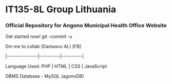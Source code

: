 # IT135-8L Group Lithuania #
### Official Repository for Angono Municipal Health Office Website ###

Get started now! git -commit -u

Dm me to collab (Damasco AL) [FB]

|---------------|----------|----------|

Language Used: PHP | HTML | CSS | JavaScript

DBMS Database - MySQL (agonoDB)


